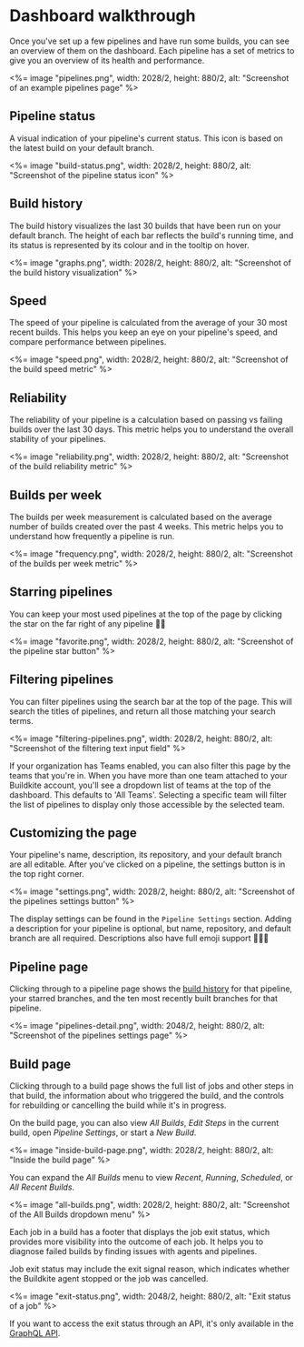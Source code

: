 # Dashboard walkthrough

Once you've set up a few pipelines and have run some builds, you can see an overview of them on the dashboard. Each pipeline has a set of metrics to give you an overview of its health and performance.

<%= image "pipelines.png", width: 2028/2, height: 880/2, alt: "Screenshot of an example pipelines page" %>

## Pipeline status

A visual indication of your pipeline's current status. This icon is based on the latest build on your default branch.

<%= image "build-status.png", width: 2028/2, height: 880/2, alt: "Screenshot of the pipeline status icon" %>

## Build history

The build history visualizes the last 30 builds that have been run on your default branch. The height of each bar reflects the build's running time, and its status is represented by its colour and in the tooltip on hover.

<%= image "graphs.png", width: 2028/2, height: 880/2, alt: "Screenshot of the build history visualization" %>

## Speed

The speed of your pipeline is calculated from the average of your 30 most recent builds. This helps you keep an eye on your pipeline's speed, and compare performance between pipelines.

<%= image "speed.png", width: 2028/2, height: 880/2, alt: "Screenshot of the build speed metric" %>

## Reliability

The reliability of your pipeline is a calculation based on passing vs failing builds over the last 30 days. This metric helps you to understand the overall stability of your pipelines.

<%= image "reliability.png", width: 2028/2, height: 880/2, alt: "Screenshot of the build reliability metric" %>

## Builds per week

The builds per week measurement is calculated based on the average number of builds created over the past 4 weeks. This metric helps you to understand how frequently a pipeline is run.

<%= image "frequency.png", width: 2028/2, height: 880/2, alt: "Screenshot of the builds per week metric" %>

## Starring pipelines

You can keep your most used pipelines at the top of the page by clicking the star on the far right of any pipeline 🌟🔝

<%= image "favorite.png", width: 2028/2, height: 880/2, alt: "Screenshot of the pipeline star button" %>

## Filtering pipelines

You can filter pipelines using the search bar at the top of the page. This will search the titles of pipelines, and return all those matching your search terms.

<%= image "filtering-pipelines.png", width: 2028/2, height: 880/2, alt: "Screenshot of the filtering text input field" %>

If your organization has Teams enabled, you can also filter this page by the teams that you're in. When you have more than one team attached to your Buildkite account, you'll see a dropdown list of teams at the top of the dashboard. This defaults to 'All Teams'. Selecting a specific team will filter the list of pipelines to display only those accessible by the selected team.

## Customizing the page

Your pipeline's name, description, its repository, and your default branch are all editable. After you've clicked on a pipeline, the settings button is in the top right corner.

<%= image "settings.png", width: 2028/2, height: 880/2, alt: "Screenshot of the pipelines settings button" %>

The display settings can be found in the `Pipeline Settings` section. Adding a description for your pipeline is optional, but name, repository, and default branch are all required. Descriptions also have full emoji support 🙌:llama:💯

## Pipeline page

Clicking through to a pipeline page shows the [build history](#pipelines-page-walkthrough-build-history) for that pipeline, your starred branches, and the ten most recently built branches for that pipeline.

<%= image "pipelines-detail.png", width: 2048/2, height: 880/2, alt: "Screenshot of the pipelines settings page" %>

## Build page

Clicking through to a build page shows the full list of jobs and other steps in that build, the information about who triggered the build, and the controls for rebuilding or cancelling the build while it's in progress.

On the build page, you can also view _All Builds_, _Edit Steps_ in the current build, open _Pipeline Settings_, or start a _New Build_.

<%= image "inside-build-page.png", width: 2028/2, height: 880/2, alt: "Inside the build page" %>

You can expand the _All Builds_ menu to view _Recent_, _Running_, _Scheduled_, or _All Recent Builds_.

<%= image "all-builds.png", width: 2028/2, height: 880/2, alt: "Screenshot of the All Builds dropdown menu" %>

Each job in a build has a footer that displays the job exit status, which provides more visibility into the outcome of each job. It helps you to diagnose failed builds by finding issues with agents and pipelines.

Job exit status may include the exit signal reason, which indicates whether the Buildkite agent stopped or the job was cancelled.

<%= image "exit-status.png", width: 2048/2, height: 880/2, alt: "Exit status of a job" %>

If you want to access the exit status through an API, it's only available in the [GraphQL API](/docs/apis/graphql-api).

